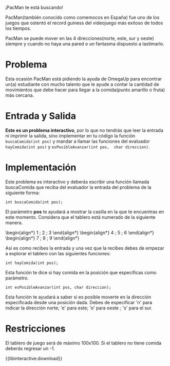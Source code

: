 ¡PacMan te está buscando!


PacMan(también conocido como comemocos en España) fue uno de los juegos que ostentó el record guiness del videojuego más exitoso de todos los tiempos. 

PacMan se puede mover en las 4 direcciones(norte, este, sur y oeste) siempre y cuando no haya una pared o un fantasma dispuesto a lastimarlo.

 
# Problema

Esta ocasión PacMan está pidiendo la ayuda de OmegaUp para encontrar un(a) estudiante con mucho talento que le ayude a contar la cantidad de movimientos que debe hacer para llegar a la comida(punto amarillo o fruta) más cercana. 

# Entrada y Salida

**Este es un problema interactivo**, por lo que no tendrás que leer la entrada ni imprimir la salida, sino implementar en tu código la función `buscaComida(int pos)` y mandar a llamar las funciones del evaluador `hayComida(int pos)` y `esPosibleAvanzar(int pos,  char direccion)`.

# Implementación

Este problema es interactivo y deberás escribir una función llamada buscaComida que reciba del evaluador la entrada del problema de la siguiente forma:

    int buscaComida(int pos);

El parámetro **pos** te ayudará a mostrar la casilla en la que te encuentras en este momento. Considera que el tablero está numerado de la siguiente manera.

\begin{align*}
1 \; 2 \; 3
\end{align*}
\begin{align*}
4 \; 5 \; 6
\end{align*}
\begin{align*}
7 \; 8 \; 9
\end{align*}

Así es como recibes la entrada y una vez que la recibes debes de empezar a explorar el tablero con las siguientes funciones:

    int hayComida(int pos);

Esta función te dice si hay comida en la posición que especificas como parámetro.

    int esPosibleAvanzar(int pos, char direccion);

Esta función te ayudará a saber si es posible moverte en la dirección especificada desde una posición dada.
Debes de especificar 'n' para indicar la dirección norte; 'e' para este; 'o' para oeste ; 's' para el sur.

# Restricciones

El tablero de juego será de máximo 100x100.
Si el tablero no tiene comida deberás regresar un -1.

{{libinteractive:download}}